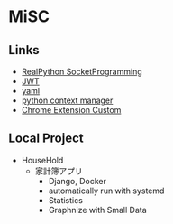 # MiSC

## Links

- [RealPython SocketProgramming](https://realpython.com/python-sockets/)
- [JWT](https://jwt.io/)
- [yaml]()
- [python context manager](https://docs.python.org/3/library/contextlib.html)
- [Chrome Extension Custom]()

## Local Project

- HouseHold
  - 家計簿アプリ
    - Django, Docker
    - automatically run with systemd
    - Statistics
    - Graphnize with Small Data

